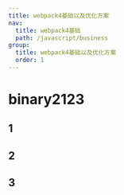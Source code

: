 ```yaml
---
title: webpack4基础以及优化方案
nav:
  title: webpack4基础
  path: /javascript/business
group:
  title: webpack4基础以及优化方案
  order: 1
---
```


# binary2123

## 1

## 2

## 3
